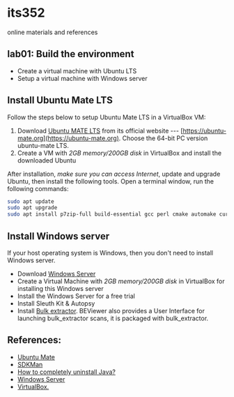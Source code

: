 # its352
online materials and references

## lab01: Build the environment
* Create a virtual machine with Ubuntu LTS
* Setup a virtual machine with Windows server

## Install Ubuntu Mate LTS
Follow the steps below to setup Ubuntu Mate LTS in a VirtualBox VM:

1. Download [Ubuntu MATE LTS](https://ubuntu-mate.org/) from its official website --- [https://ubuntu-mate.org](https://ubuntu-mate.org). Choose the  64-bit PC version ubuntu-mate LTS.
2. Create a VM with *2GB memory/200GB disk* in VirtualBox and install the downloaded Ubuntu


After installation, *make sure you can access Internet*, update and upgrade Ubuntu, then install the following tools. Open a terminal window, run the following commands:

```bash
sudo apt update
sudo apt upgrade
sudo apt install p7zip-full build-essential gcc perl cmake automake curl git
```

## Install Windows server

If your host operating system is Windows, then you don't need to install Windows server.

* Download [Windows Server](https://www.microsoft.com/en-us/windows-server)
* Create a Virtual Machine with *2GB memory/200GB disk* in VirtualBox for installing this Windows server
* Install the Windows Server for a free trial
* Install Sleuth Kit & Autopsy
* Install [Bulk extractor](https://github.com/simsong/bulk\_extractor). BEViewer also provides a User Interface for launching bulk_extractor scans, it is packaged with bulk_extractor. 

## References:

* [Ubuntu Mate](https://ubuntu-mate.org/)
* [SDKMan](https://sdkman.io/)
* [How to completely uninstall Java?](https://askubuntu.com/questions/84483/how-to-completely-uninstall-java)
* [Windows Server](https://www.microsoft.com/en-us/windows-server)
* [VirtualBox.](https://www.virtualbox.org/)
